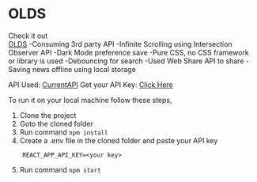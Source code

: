 # OLDS

Check it out  
[OLDS](https://olds.netlify.app/)
    -Consuming 3rd party API
    -Infinite Scrolling using Intersection Observer API
    -Dark Mode preference save
    -Pure CSS, no CSS framework or library is used
    -Debouncing for search
    -Used Web Share API to share
    -Saving news offline using local storage 

API Used: [CurrentAPI](https://currentsapi.services/en)
Get your API Key: [Click Here](https://currentsapi.services/en/register)

To run it on your local machine follow these steps,

1. Clone the project
2. Goto the cloned folder
3. Run command ```npm install```
4. Create a .env file in the cloned folder and paste your API key
```
    REACT_APP_API_KEY=<your key>
```
5. Run command ```npm start```

